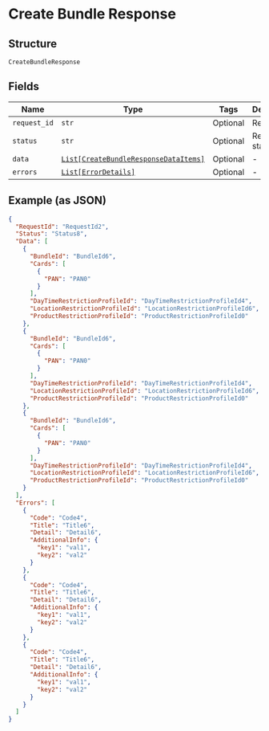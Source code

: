 
# Create Bundle Response

## Structure

`CreateBundleResponse`

## Fields

| Name | Type | Tags | Description |
|  --- | --- | --- | --- |
| `request_id` | `str` | Optional | Request Id |
| `status` | `str` | Optional | Response status |
| `data` | [`List[CreateBundleResponseDataItems]`](../../doc/models/create-bundle-response-data-items.md) | Optional | - |
| `errors` | [`List[ErrorDetails]`](../../doc/models/error-details.md) | Optional | - |

## Example (as JSON)

```json
{
  "RequestId": "RequestId2",
  "Status": "Status8",
  "Data": [
    {
      "BundleId": "BundleId6",
      "Cards": [
        {
          "PAN": "PAN0"
        }
      ],
      "DayTimeRestrictionProfileId": "DayTimeRestrictionProfileId4",
      "LocationRestrictionProfileId": "LocationRestrictionProfileId6",
      "ProductRestrictionProfileId": "ProductRestrictionProfileId0"
    },
    {
      "BundleId": "BundleId6",
      "Cards": [
        {
          "PAN": "PAN0"
        }
      ],
      "DayTimeRestrictionProfileId": "DayTimeRestrictionProfileId4",
      "LocationRestrictionProfileId": "LocationRestrictionProfileId6",
      "ProductRestrictionProfileId": "ProductRestrictionProfileId0"
    },
    {
      "BundleId": "BundleId6",
      "Cards": [
        {
          "PAN": "PAN0"
        }
      ],
      "DayTimeRestrictionProfileId": "DayTimeRestrictionProfileId4",
      "LocationRestrictionProfileId": "LocationRestrictionProfileId6",
      "ProductRestrictionProfileId": "ProductRestrictionProfileId0"
    }
  ],
  "Errors": [
    {
      "Code": "Code4",
      "Title": "Title6",
      "Detail": "Detail6",
      "AdditionalInfo": {
        "key1": "val1",
        "key2": "val2"
      }
    },
    {
      "Code": "Code4",
      "Title": "Title6",
      "Detail": "Detail6",
      "AdditionalInfo": {
        "key1": "val1",
        "key2": "val2"
      }
    },
    {
      "Code": "Code4",
      "Title": "Title6",
      "Detail": "Detail6",
      "AdditionalInfo": {
        "key1": "val1",
        "key2": "val2"
      }
    }
  ]
}
```

